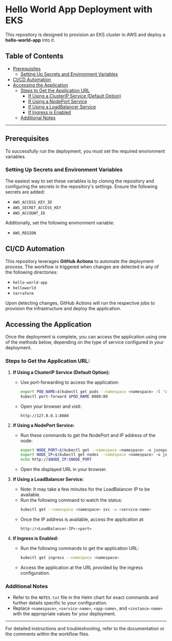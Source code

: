 # Hello World App Deployment with EKS

This repository is designed to provision an EKS cluster in AWS and deploy a **hello-world-app** into it. 


## Table of Contents

- [Prerequisites](#prerequisites)
  - [Setting Up Secrets and Environment Variables](#setting-up-secrets-and-environment-variables)
- [CI/CD Automation](#cicd-automation)
- [Accessing the Application](#accessing-the-application)
  - [Steps to Get the Application URL](#steps-to-get-the-application-url)
    - [If Using a ClusterIP Service (Default Option)](#if-using-a-clusterip-service-default-option)
    - [If Using a NodePort Service](#if-using-a-nodeport-service)
    - [If Using a LoadBalancer Service](#if-using-a-loadbalancer-service)
    - [If Ingress is Enabled](#if-ingress-is-enabled)
  - [Additional Notes](#additional-notes)

---

## Prerequisites

To successfully run the deployment, you must set the required environment variables. 

### Setting Up Secrets and Environment Variables

The easiest way to set these variables is by cloning the repository and configuring the secrets in the repository's settings. Ensure the following secrets are added:

- `AWS_ACCESS_KEY_ID`
- `AWS_SECRET_ACCESS_KEY`
- `AWS_ACCOUNT_ID`

Additionally, set the following environment variable:

- `AWS_REGION`

## CI/CD Automation

This repository leverages **GitHub Actions** to automate the deployment process. The workflow is triggered when changes are detected in any of the following directories:

- `hello-world-app`
- `helloworld`
- `terraform`

Upon detecting changes, GitHub Actions will run the respective jobs to provision the infrastructure and deploy the application.

## Accessing the Application

Once the deployment is complete, you can access the application using one of the methods below, depending on the type of service configured in your deployment. 

### Steps to Get the Application URL:

1. **If Using a ClusterIP Service (Default Option):**
   - Use port-forwarding to access the application:
     ```bash
     export POD_NAME=$(kubectl get pods --namespace <namespace> -l "app.kubernetes.io/name=<app-name>,app.kubernetes.io/instance=<instance-name>" -o jsonpath="{.items[0].metadata.name}")
     kubectl port-forward $POD_NAME 8080:80
     ```
   - Open your browser and visit:
     ```
     http://127.0.0.1:8080
     ```
     

2. **If Using a NodePort Service:**
   - Run these commands to get the NodePort and IP address of the node:
     ```bash
     export NODE_PORT=$(kubectl get --namespace <namespace> -o jsonpath="{.spec.ports[0].nodePort}" services <service-name>)
     export NODE_IP=$(kubectl get nodes --namespace <namespace> -o jsonpath="{.items[0].status.addresses[0].address}")
     echo http://$NODE_IP:$NODE_PORT
     ```
   - Open the displayed URL in your browser.

3. **If Using a LoadBalancer Service:**
   - Note: It may take a few minutes for the LoadBalancer IP to be available.
   - Run the following command to watch the status:
     ```bash
     kubectl get --namespace <namespace> svc -w <service-name>
     ```
   - Once the IP address is available, access the application at:
     ```
     http://<LoadBalancer-IP>:<port>
     ```

4. **If Ingress is Enabled:**
   - Run the following commands to get the application URL:
     ```bash
     kubectl get ingress --namespace <namespace>
     ```
   - Access the application at the URL provided by the ingress configuration.

### Additional Notes
- Refer to the `NOTES.txt` file in the Helm chart for exact commands and further details specific to your configuration.
- Replace `<namespace>`, `<service-name>`, `<app-name>`, and `<instance-name>` with the appropriate values for your deployment.


---

For detailed instructions and troubleshooting, refer to the documentation or the comments within the workflow files.
